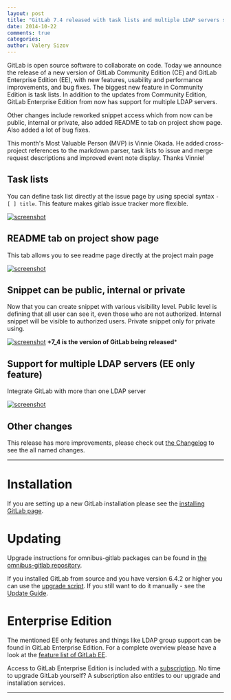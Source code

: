 ```yaml
---
layout: post
title: "GitLab 7.4 released with task lists and multiple LDAP servers support"
date: 2014-10-22
comments: true
categories:
author: Valery Sizov
---
```


GitLab is open source software to collaborate on code.
Today we announce the release of a new version of GitLab Community Edition (CE) and GitLab Enterprise Edition (EE), with new features, usability and performance improvements, and bug fixes.
The biggest new feature in Community Edition is task lists.
In addition to the updates from Community Edition, GitLab Enterprise Edition from now has support for multiple LDAP servers.

Other changes include reworked snippet access which from now can be public, internal or private, also added README to tab on project show page. Also added a lot of bug fixes.

This month's Most Valuable Person (MVP) is Vinnie Okada. He added cross-project references to the markdown parser, task lists to issue and merge request descriptions and improved event note display.
Thanks Vinnie!

<!--more-->

## Task lists

You can define task list directly at the issue page by using special syntax `- [ ] title`.
This feature makes gitlab issue tracker more flexible.

[![screenshot](/images/7_4/task-list.png)](/images/7_4/task-list.png)


## README tab on project show page

This tab allows you to see readme page directly at the project main page 

[![screenshot](/images/7_4/project-readme.png)](/images/7_4/project-readme.png)


## Snippet can be public, internal or private

Now that you can create snippet with various visibility level. Public level is defining that all user can see it, even those who are not authorized. Internal snippet will be visible to authorized users.
Private snippet only for private using.

[![screenshot](/images/7_4/new-snippet.png)](/images/7_4/new-snippet.png) **+7_4 is the version of GitLab being released***


## Support for multiple LDAP servers (EE only feature)

Integrate GitLab with more than one LDAP server

[![screenshot](/images/7_4/feature.png)](/images/7_4/feature.png)

## Other changes

This release has more improvements, please check out [the Changelog](https://gitlab.com/gitlab-org/gitlab-ce/blob/7-4-stable/CHANGELOG) to see the all named changes.

- - -

# Installation

If you are setting up a new GitLab installation please see the [installing GitLab page](https://www.gitlab.com/installation/).

# Updating

Upgrade instructions for omnibus-gitlab packages can be found in [the omnibus-gitlab repository](https://gitlab.com/gitlab-org/omnibus-gitlab/blob/master/doc/update.md).

If you installed GitLab from source and you have version 6.4.2 or higher you can use the [upgrade script](https://gitlab.com/gitlab-org/gitlab-ce/blob/master/doc/update/upgrader.md).
If you still want to do it manually - see the [Update Guide](https://gitlab.com/gitlab-org/gitlab-ce/blob/master/doc/update/7.3-to-7.4.md).

# Enterprise Edition

The mentioned EE only features and things like LDAP group support can be found in GitLab Enterprise Edition.
For a complete overview please have a look at the [feature list of GitLab EE](http://www.gitlab.com/gitlab-ee/).

Access to GitLab Enterprise Edition is included with a [subscription](http://www.gitlab.com/subscription/).
No time to upgrade GitLab yourself?
A subscription also entitles to our upgrade and installation services.

- - -
